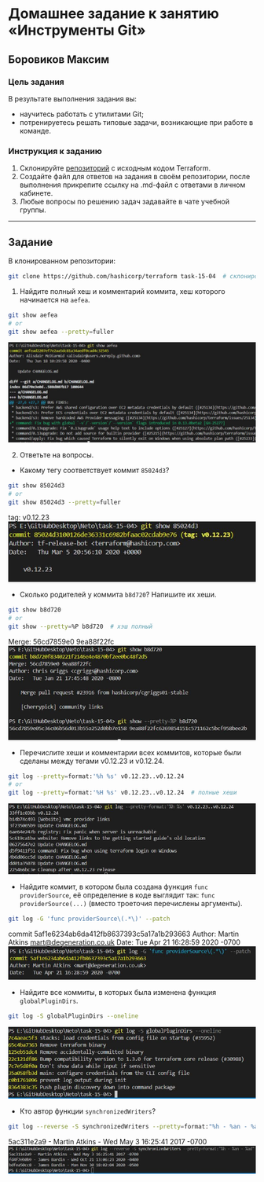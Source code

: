 # Домашнее задание к занятию «Инструменты Git»

## Боровиков Максим

### Цель задания

В результате выполнения задания вы:

* научитесь работать с утилитами Git;
* потренируетесь решать типовые задачи, возникающие при работе в команде. 

### Инструкция к заданию

1. Склонируйте [репозиторий](https://github.com/hashicorp/terraform) с исходным кодом Terraform.
2. Создайте файл для ответов на задания в своём репозитории, после выполнения прикрепите ссылку на .md-файл с ответами в личном кабинете.
3. Любые вопросы по решению задач задавайте в чате учебной группы.

------

## Задание

В клонированном репозитории:

```bash
git clone https://github.com/hashicorp/terraform task-15-04  # склонировал в папку task-15-04
```

1. Найдите полный хеш и комментарий коммита, хеш которого начинается на `aefea`.
```bash
git show aefea
# or
git show aefea --pretty=fuller
```
![task_01](img/task_01.JPG)

2. Ответьте на вопросы.

* Какому тегу соответствует коммит `85024d3`?
```bash
git show 85024d3
# or
git show 85024d3 --pretty=fuller
```
tag: v0.12.23  
![task_02_01_tag](img/task_02_01_tag.JPG)

* Сколько родителей у коммита `b8d720`? Напишите их хеши.
```bash
git show b8d720
# or
git show --pretty=%P b8d720  # хэш полный
```
Merge: 56cd7859e0 9ea88f22fc
![task_02_02](img/task_02_02.JPG)

* Перечислите хеши и комментарии всех коммитов, которые были сделаны между тегами  v0.12.23 и v0.12.24.
```bash
git log --pretty=format:'%h %s' v0.12.23..v0.12.24
# or
git log --pretty=format:'%H %s' v0.12.23..v0.12.24  # полные хеши
```
![task_2_03](img/task_02_03.JPG)

* Найдите коммит, в котором была создана функция `func providerSource`, её определение в коде выглядит так: `func providerSource(...)` (вместо троеточия перечислены аргументы).
```bash
git log -G 'func providerSource\(.*\)' --patch
```
commit 5af1e6234ab6da412fb8637393c5a17a1b293663
Author: Martin Atkins <mart@degeneration.co.uk>
Date:   Tue Apr 21 16:28:59 2020 -0700
![task_02_4](img/task_02_04.JPG)

* Найдите все коммиты, в которых была изменена функция `globalPluginDirs`.
```bash
git log -S globalPluginDirs --oneline
```
![task_02_05](img/task_02_05.JPG)

* Кто автор функции `synchronizedWriters`? 
```bash
git log --reverse -S synchronizedWriters --pretty=format:"%h - %an - %ad"
```
5ac311e2a9 - Martin Atkins - Wed May 3 16:25:41 2017 -0700
![task_02_06](img/task_02_06.JPG)

